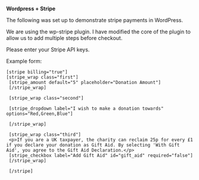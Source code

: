 **Wordpress + Stripe**

The following was set up to demonstrate stripe payments in WordPress.

We are using the wp-stripe plugin. 
I have modified the core of the plugin to allow us to add multiple steps before checkout.

Please enter your Stripe API keys.

Example form: 
```
[stripe billing="true"]
[stripe_wrap class="first"]
 [stripe_amount default="5" placeholder="Donation Amount"]
 [/stripe_wrap]
 
 [stripe_wrap class="second"]
 
 [stripe_dropdown label="I wish to make a donation towards" options="Red,Green,Blue"]
 
 [/stripe_wrap]
 
 [stripe_wrap class="third"]
 <p>If you are a UK taxpayer, the charity can reclaim 25p for every £1 if you declare your donation as Gift Aid. By selecting 'With Gift Aid', you agree to the Gift Aid Declaration.</p>
 [stripe_checkbox label="Add Gift Aid" id="gift_aid" required="false"]
 [/stripe_wrap]
 
 [/stripe]
 ```
